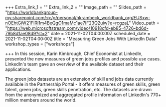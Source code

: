 +++
Extra_link_1 = ""
Extra_link_2 = ""
Image_path = ""
Slides_path = "https://worldbankgroup-my.sharepoint.com/:p:/g/personal/hkrambeck_worldbank_org/EUSxw-nOEhtGiW21FIRi1m4BeQgO1maMc1ae7IF23Q2uiw?e=rcgzaL"
Video_path = "https://web.microsoftstream.com/video/10918cfd-eb85-4726-bd6d-79b8d1ae08d9?st=2"
date = 2021-11-02T04:00:00Z
scheduled_date = 2021-11-02T04:00:00Z
title = "Measuring Green Jobs With LinkedIn Data"
workshop_types = ["workshops"]

+++
In this session, Karin Kimbrough, Chief Economist at LinkedIn, presented the new measures of green jobs profiles and possible use cases. LinkedIn's team gave an overview of the available dataset and their applications.  
  
The green jobs datasets are an extension of skill and jobs data currently available in the Partnership Portal - it offers measures of green skills, green talent, green jobs, green skills penetration, etc. The datasets are drawn from the anonymized and aggregated profile information of LinkedIn's 770+ million members around the world.